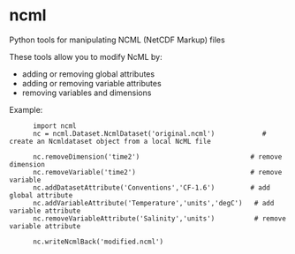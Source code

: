 ncml
====

Python tools for manipulating NCML (NetCDF Markup) files

These tools allow you to modify NcML by:
* adding or removing global attributes
* adding or removing variable attributes
* removing variables and dimensions

Example: 

```
      import ncml
      nc = ncml.Dataset.NcmlDataset('original.ncml')            # create an Ncmldataset object from a local NcML file
   
      nc.removeDimension('time2')                            # remove dimension
      nc.removeVariable('time2')                             # remove variable
      nc.addDatasetAttribute('Conventions','CF-1.6')         # add global attribute
      nc.addVariableAttribute('Temperature','units','degC')   # add variable attribute
      nc.removeVariableAttribute('Salinity','units')          # remove variable attribute
      
      nc.writeNcmlBack('modified.ncml')
```
